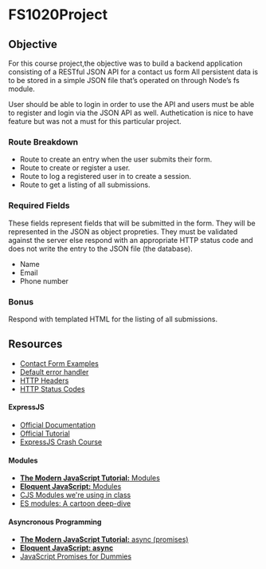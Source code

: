 # FS1020Project

## Objective
For this course project,the objective was to build a backend application consisting of a RESTful JSON API for a contact us form  All persistent data is to be stored in a simple JSON file that’s operated on through Node’s fs module.

User should be able to login in order to use the API and users must be able to register and login via the JSON API as well. 
Authetication is nice to have feature but was not a must for this particular project. 

### Route Breakdown

* Route to create an entry when the user submits their form.
* Route to create or register a user.
* Route to log a registered user in to create a session.
* Route to get a listing of all submissions.


### Required Fields
These fields represent fields that will be submitted in the form. They will be represented in the JSON as object propreties. They must be validated against the server else respond with an appropriate HTTP status code and does not write the entry to the JSON file (the database).

* Name
* Email
* Phone number

### Bonus
Respond with templated HTML for the listing of all submissions.


## Resources
- [Contact Form Examples](https://www.jotform.com/form-templates/category/contact-form)
- [Default error handler](https://expressjs.com/en/guide/error-handling.html#the-default-error-handler)
- [HTTP Headers](https://developer.mozilla.org/en-US/docs/Web/HTTP/Headers)
- [HTTP Status Codes](https://www.restapitutorial.com/httpstatuscodes.html)

#### ExpressJS
- [Official Documentation](https://expressjs.com/)
- [Official Tutorial](https://expressjs.com/en/starter/installing.html)
- [ExpressJS Crash Course](https://www.youtube.com/watch?time_continue=1441&v=L72fhGm1tfE)

#### Modules
- [**The Modern JavaScript Tutorial:** Modules](https://javascript.info/modules)
- [**Eloquent JavaScript:** Modules](https://eloquentjavascript.net/10_modules.html)
- [CJS Modules we're using in class](https://eloquentjavascript.net/10_modules.html#h_N33QHgUxbG)
- [ES modules: A cartoon deep-dive](https://hacks.mozilla.org/2018/03/es-modules-a-cartoon-deep-dive/)

#### Asyncronous Programming
- [**The Modern JavaScript Tutorial:** async (promises)](https://javascript.info/async)
- [**Eloquent JavaScript: async**](https://eloquentjavascript.net/11_async.html)
- [JavaScript Promises for Dummies](https://scotch.io/tutorials/javascript-promises-for-dummies)

